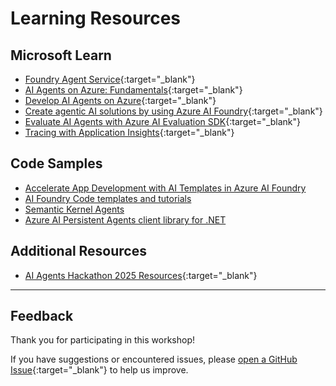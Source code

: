 # Learning Resources

## Microsoft Learn

- [Foundry Agent Service](https://learn.microsoft.com/azure/ai-services/agents/){:target="_blank"}
- [AI Agents on Azure: Fundamentals](https://learn.microsoft.com/training/modules/ai-agent-fundamentals/){:target="_blank"}
- [Develop AI Agents on Azure](https://learn.microsoft.com/en-us/training/paths/develop-ai-agents-on-azure/){:target="_blank"}
- [Create agentic AI solutions by using Azure AI Foundry](https://learn.microsoft.com/en-us/plans/op8ugtzy32mz){:target="_blank"}
- [Evaluate AI Agents with Azure AI Evaluation SDK](https://learn.microsoft.com/azure/ai-foundry/how-to/develop/agent-evaluate-sdk){:target="_blank"}
- [Tracing with Application Insights](https://learn.microsoft.com/azure/ai-services/agents/concepts/tracing){:target="_blank"}

## Code Samples

- [Accelerate App Development with AI Templates in Azure AI Foundry](https://devblogs.microsoft.com/foundry/accelerate-app-development-with-ai-templates-in-azure-ai-foundry/)
- [AI Foundry Code templates and tutorials](https://ai.azure.com/templates?tid=036f815c-3d92-42f2-a595-d69e17a03194)
- [Semantic Kernel Agents](https://github.com/microsoft/semantic-kernel/blob/main/python/samples/getting_started_with_agents/README.md)
- [Azure AI Persistent Agents client library for .NET](https://github.com/Azure/azure-sdk-for-net/tree/main/sdk/ai/Azure.AI.Agents.Persistent)

## Additional Resources

- [AI Agents Hackathon 2025 Resources](https://microsoft.github.io/AI_Agents_Hackathon/){:target="_blank"}

---

## Feedback

Thank you for participating in this workshop!

If you have suggestions or encountered issues, please [open a GitHub Issue](https://github.com/binarytrails-ai/aiagent-workshop/issues){:target="_blank"} to help us improve.
